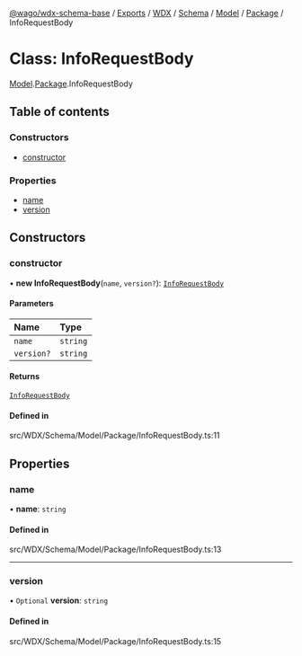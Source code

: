 [@wago/wdx-schema-base](../README.md) / [Exports](../modules.md) / [WDX](../modules/WDX.md) / [Schema](../modules/WDX.Schema.md) / [Model](../modules/WDX.Schema.Model.md) / [Package](../modules/WDX.Schema.Model.Package.md) / InfoRequestBody

# Class: InfoRequestBody

[Model](../modules/WDX.Schema.Model.md).[Package](../modules/WDX.Schema.Model.Package.md).InfoRequestBody

## Table of contents

### Constructors

- [constructor](WDX.Schema.Model.Package.InfoRequestBody.md#constructor)

### Properties

- [name](WDX.Schema.Model.Package.InfoRequestBody.md#name)
- [version](WDX.Schema.Model.Package.InfoRequestBody.md#version)

## Constructors

### constructor

• **new InfoRequestBody**(`name`, `version?`): [`InfoRequestBody`](WDX.Schema.Model.Package.InfoRequestBody.md)

#### Parameters

| Name | Type |
| :------ | :------ |
| `name` | `string` |
| `version?` | `string` |

#### Returns

[`InfoRequestBody`](WDX.Schema.Model.Package.InfoRequestBody.md)

#### Defined in

src/WDX/Schema/Model/Package/InfoRequestBody.ts:11

## Properties

### name

• **name**: `string`

#### Defined in

src/WDX/Schema/Model/Package/InfoRequestBody.ts:13

___

### version

• `Optional` **version**: `string`

#### Defined in

src/WDX/Schema/Model/Package/InfoRequestBody.ts:15
